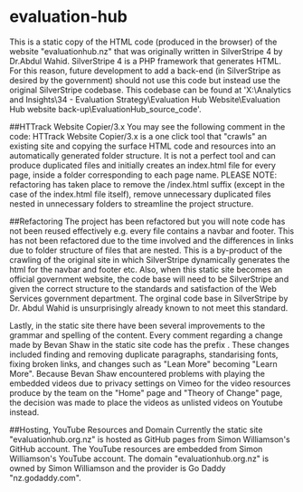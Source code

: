 # evaluation-hub
This is a static copy of the HTML code (produced in the browser) of the website "evaluationhub.nz" that was originally written in SilverStripe 4 by Dr.Abdul Wahid. SilverStripe 4 is a PHP framework that generates HTML. For this reason, future development to add a back-end (in SilverStripe as desired by the government) should not use this code but instead use the original SilverStripe codebase. This codebase can be found at 'X:\Analytics and Insights\34 - Evaluation Strategy\Evaluation Hub Website\Evaluation Hub website back-up\EvaluationHub_source_code'.

##HTTrack Website Copier/3.x
You may see the following comment in the code: <!--Mirrored from evaluationhub.nz/ by HTTrack Website Copier/3.x [XR&CO'2014], Thu, 29 Aug 2019 21:38:47 GMT-->
HTTrack Website Copier/3.x is a one click tool that "crawls" an existing site and copying the surface HTML code and resources into an automatically generated folder structure. It is not a perfect tool and can produce duplicated files and initially creates an index.html file for every page, inside a folder corresponding to each page name. PLEASE NOTE: refactoring has taken place to remove the /index.html suffix (except in the case of the index.html file itself), remove unnecessary duplicated files nested in unnecessary folders to streamline the project structure. 

##Refactoring
The project has been refactored but you will note code has not been reused effectively e.g. every file contains a navbar and footer. This has not been refactored due to the time involved and the differences in links due to folder structure of files that are nested. This is a by-product of the crawling of the original site in which SilverStripe dynamically generates the html for the navbar and footer etc. Also, when this static site becomes an official government website, the code base will need to be SilverStripe and given the correct structure to the standards and satisfaction of the Web Services government department. The orginal code base in SilverStripe by Dr. Abdul Wahid is unsurprisingly already known to not meet this standard. 

Lastly, in the static site there have been several improvements to the grammar and spelling of the content. Every comment regarding a change made by Bevan Shaw in the static site code  has the prefix <!--Bevan DD/MM/YY: Reason a change was made-->. These changes included finding and removing duplicate paragraphs, standarising fonts, fixing broken links, and changes such as "Lean More" becoming "Learn More". Because Bevan Shaw encountered problems with playing the embedded videos due to privacy settings on Vimeo for the video resources produce by the team on the "Home" page and "Theory of Change" page, the decision was made to place the videos as unlisted videos on Youtube instead.

##Hosting, YouTube Resources and Domain
Currently the static site "evaluationhub.org.nz" is hosted as GitHub pages from Simon Williamson's GitHub account. The YouTube resources are embedded from Simon Williamson's YouTube account. The domain "evaluationhub.org.nz" is owned by Simon Williamson and the provider is Go Daddy "nz.godaddy.com".


